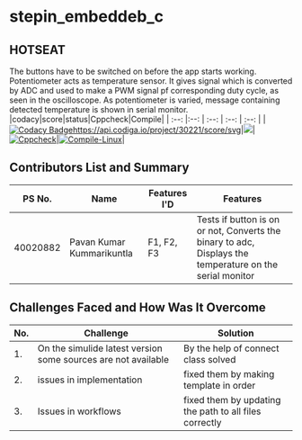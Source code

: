 # stepin_embeddeb_c
## HOTSEAT
The buttons have to be switched on before the app starts working.
 Potentiometer acts as temperature sensor. It gives signal which is converted by ADC and used to make a PWM signal pf corresponding duty cycle, as seen in the oscilloscope. 
 As potentiometer is varied, message containing detected temperature is shown in serial monitor.
|codacy|score|status|Cppcheck|Compile|
| :--: |:--: | :--: |  :--:  | :--:  |
|[![Codacy Badge](https://app.codacy.com/project/badge/Grade/5aa85121faef425d9b7f1b7721a78425)](https://www.codacy.com/gh/pavankalyanmedishetty/stepin_embeddeb_c/dashboard?utm_source=github.com&amp;utm_medium=referral&amp;utm_content=pavankalyanmedishetty/stepin_embeddeb_c&amp;utm_campaign=Badge_Grade)<https://api.codiga.io/project/30221/score/svg>|<img src="https://www.code-inspector.com/project/28622/status/svg" />|[![Cppcheck](https://github.com/pavankalyanmedishetty/stepin_embeddeb_c/actions/workflows/CodeQuality.yml/badge.svg)](https://github.com/pavankalyanmedishetty/stepin_embeddeb_c/actions/workflows/CodeQuality.yml)|[![Compile-Linux](https://github.com/PavanKummarikuntla/M2-Embedded_Hotseat/actions/workflows/Compile.yml/badge.svg)](https://github.com/PavanKummarikuntla/M2-Embedded_Hotseat/actions/workflows/Compile.yml)|

## Contributors List and Summary

PS No. |  Name               |    Features I'D   | Features |
-------|---------------------|-------------------|----------|
40020882 |Pavan Kumar Kummarikuntla  | F1, F2, F3  | Tests if button is on or not, Converts the binary to adc, Displays the temperature on the serial monitor | 
  

## Challenges Faced and How Was It Overcome
| No. | Challenge | Solution
|-----|-----------|--------
|1. | On the simulide latest version some sources are not available| By the help of connect class solved |
|2. | issues in implementation | fixed them by making template in order
|3. | Issues in workflows | fixed them by updating the path to all files correctly
